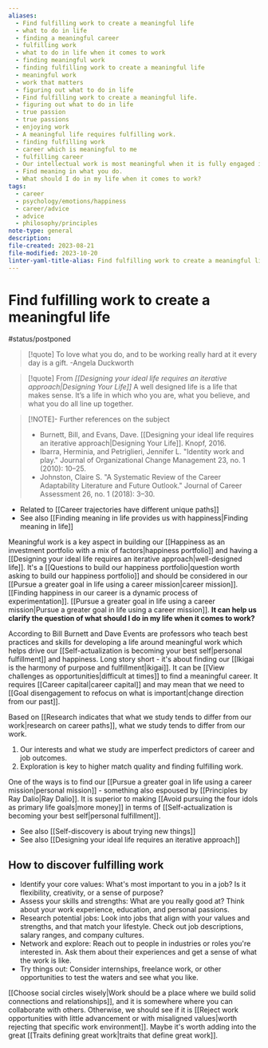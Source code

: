 ```yaml
---
aliases:
  - Find fulfilling work to create a meaningful life
  - what to do in life
  - finding a meaningful career
  - fulfilling work
  - what to do in life when it comes to work
  - finding meaningful work
  - finding fulfilling work to create a meaningful life
  - meaningful work
  - work that matters
  - figuring out what to do in life
  - Find fulfilling work to create a meaningful life.
  - figuring out what to do in life
  - true passion
  - true passions
  - enjoying work
  - A meaningful life requires fulfilling work.
  - finding fulfilling work
  - career which is meaningful to me
  - fulfilling career
  - Our intellectual work is most meaningful when it is fully engaged in purpose.
  - Find meaning in what you do.
  - What should I do in my life when it comes to work?
tags:
  - career
  - psychology/emotions/happiness
  - career/advice
  - advice
  - philosophy/principles
note-type: general
description: 
file-created: 2023-08-21
file-modified: 2023-10-20
linter-yaml-title-alias: Find fulfilling work to create a meaningful life
---
```


# Find fulfilling work to create a meaningful life

#status/postponed

> [!quote]
> To love what you do, and to be working really hard at it every day is a gift.
> \-Angela Duckworth

> [!quote] From *[[Designing your ideal life requires an iterative approach|Designing Your Life]]*
> A well designed life is a life that makes sense. It’s a life in which who you are, what you believe, and what you do all line up together.

> [!NOTE]- Further references on the subject
>
> - Burnett, Bill, and Evans, Dave. [[Designing your ideal life requires an iterative approach|Designing Your Life]]. Knopf, 2016.
> - Ibarra, Herminia, and Petriglieri, Jennifer L. "Identity work and play." Journal of Organizational Change Management 23, no. 1 (2010): 10–25.
> - Johnston, Claire S. "A Systematic Review of the Career Adaptability Literature and Future Outlook." Journal of Career Assessment 26, no. 1 (2018): 3–30.

- Related to [[Career trajectories have different unique paths]]
- See also [[Finding meaning in life provides us with happiness|Finding meaning in life]]

Meaningful work is a key aspect in building our [[Happiness as an investment portfolio with a mix of factors|happiness portfolio]] and having a [[Designing your ideal life requires an iterative approach|well-designed life]]. It's a [[Questions to build our happiness portfolio|question worth asking to build our happiness portfolio]] and should be considered in our [[Pursue a greater goal in life using a career mission|career mission]]. [[Finding happiness in our career is a dynamic process of experimentation]]. [[Pursue a greater goal in life using a career mission|Pursue a greater goal in life using a career mission]]. **It can help us clarify the question of what should I do in my life when it comes to work?**

According to Bill Burnett and Dave Events are professors who teach best practices and skills for developing a life around meaningful work which helps drive our [[Self-actualization is becoming your best self|personal fulfillment]] and happiness. Long story short - it's about finding our [[Ikigai is the harmony of purpose and fulfillment|ikigai]]. It can be [[View challenges as opportunities|difficult at times]] to find a meaningful career.  It requires [[Career capital|career capital]] and may mean that we need to [[Goal disengagement to refocus on what is important|change direction from our past]].

Based on [[Research indicates that what we study tends to differ from our work|research on career paths]], what we study tends to differ from our work.
1. Our interests and what we study are imperfect predictors of career and job outcomes.
2. Exploration is key to higher match quality and finding fulfilling work.

One of the ways is to find our [[Pursue a greater goal in life using a career mission|personal mission]] - something also espoused by [[Principles by Ray Dalio|Ray Dalio]]. It is superior to making [[Avoid pursuing the four idols as primary life goals|more money]] in terms of [[Self-actualization is becoming your best self|personal fulfillment]].

- See also [[Self-discovery is about trying new things]]
- See also [[Designing your ideal life requires an iterative approach]]

## How to discover fulfilling work

- Identify your core values: What's most important to you in a job? Is it flexibility, creativity, or a sense of purpose?
- Assess your skills and strengths: What are you really good at? Think about your work experience, education, and personal passions.
- Research potential jobs: Look into jobs that align with your values and strengths, and that match your lifestyle. Check out job descriptions, salary ranges, and company cultures.
- Network and explore: Reach out to people in industries or roles you're interested in. Ask them about their experiences and get a sense of what the work is like.
- Try things out: Consider internships, freelance work, or other opportunities to test the waters and see what you like.

[[Choose social circles wisely|Work should be a place where we build solid connections and relationships]], and it is somewhere where you can collaborate with others. Otherwise, we should see if it is [[Reject work opportunities with little advancement or with misaligned values|worth rejecting that specific work environment]]. Maybe it's worth adding into the great [[Traits defining great work|traits that define great work]].